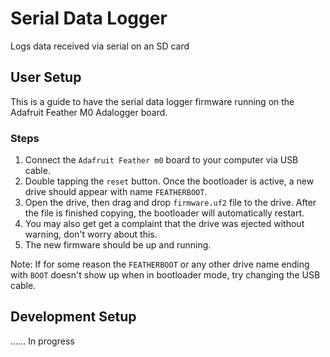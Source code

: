 # Serial Data Logger
Logs data received via serial on an SD card

## User Setup
This is a guide to have the serial data logger firmware running on the Adafruit Feather M0 Adalogger board.
### Steps
1. Connect the `Adafruit Feather m0` board to your computer via USB cable.
2. Double tapping the `reset` button. Once the bootloader is active, a new drive should appear with name `FEATHERBOOT`.
3. Open the drive, then drag and drop `firmware.uf2` file to the drive. After the file is finished copying, the bootloader will automatically restart.
4. You may also get get a complaint that the drive was ejected without warning, don't worry about this.
5. The new firmware should be up and running.

Note: If for some reason the `FEATHERBOOT` or any other drive name ending with `BOOT` doesn't show up when in bootloader mode, try changing the USB cable.

## Development Setup
...... In progress
